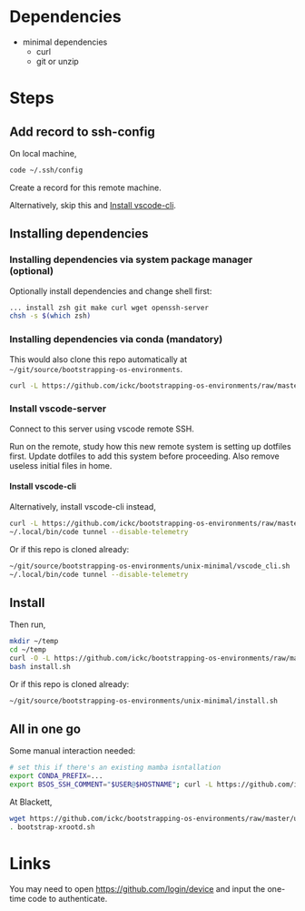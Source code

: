 # Dependencies

- minimal dependencies
    - curl
    - git or unzip

# Steps

## Add record to ssh-config

On local machine,

```sh
code ~/.ssh/config
```

Create a record for this remote machine.

Alternatively, skip this and [Install vscode-cli](#install-vscode-cli).

## Installing dependencies

### Installing dependencies via system package manager (optional)

Optionally install dependencies and change shell first:

```sh
... install zsh git make curl wget openssh-server
chsh -s $(which zsh)
```

### Installing dependencies via conda (mandatory)

This would also clone this repo automatically at `~/git/source/bootstrapping-os-environments`.

```bash
curl -L https://github.com/ickc/bootstrapping-os-environments/raw/master/unix-minimal/bootstrap.sh | bash
```

### Install vscode-server

Connect to this server using vscode remote SSH.

Run on the remote, study how this new remote system is setting up dotfiles first. Update dotfiles to add this system before proceeding.
Also remove useless initial files in home.

#### Install vscode-cli

Alternatively, install vscode-cli instead,

```bash
curl -L https://github.com/ickc/bootstrapping-os-environments/raw/master/install/vscode_cli.sh | bash
~/.local/bin/code tunnel --disable-telemetry
```

Or if this repo is cloned already:

```bash
~/git/source/bootstrapping-os-environments/unix-minimal/vscode_cli.sh
~/.local/bin/code tunnel --disable-telemetry
```

## Install

Then run,

```sh
mkdir ~/temp
cd ~/temp
curl -O -L https://github.com/ickc/bootstrapping-os-environments/raw/master/unix-minimal/install.sh
bash install.sh
```

Or if this repo is cloned already:

```sh
~/git/source/bootstrapping-os-environments/unix-minimal/install.sh
```

## All in one go

Some manual interaction needed:

```sh
# set this if there's an existing mamba isntallation
export CONDA_PREFIX=...
export BSOS_SSH_COMMENT="$USER@$HOSTNAME"; curl -L https://github.com/ickc/bootstrapping-os-environments/raw/master/unix-minimal/bootstrap.sh | bash && curl -L https://github.com/ickc/bootstrapping-os-environments/raw/master/install/vscode_cli.sh | bash && ~/git/source/bootstrapping-os-environments/unix-minimal/install.sh && ~/.local/bin/code tunnel --disable-telemetry
```

At Blackett,

```sh
wget https://github.com/ickc/bootstrapping-os-environments/raw/master/unix-minimal/bootstrap-xrootd.sh
. bootstrap-xrootd.sh
```

# Links

You may need to open <https://github.com/login/device> and input the one-time code to authenticate.
